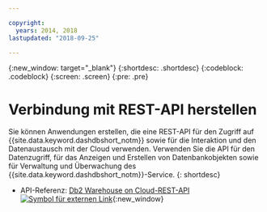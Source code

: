 ```yaml
---

copyright:
  years: 2014, 2018
lastupdated: "2018-09-25"

---
```


<!-- Attribute definitions --> 
{:new_window: target="_blank"}
{:shortdesc: .shortdesc}
{:codeblock: .codeblock}
{:screen: .screen}
{:pre: .pre}

# Verbindung mit REST-API herstellen

Sie können Anwendungen erstellen, die eine REST-API für den Zugriff auf {{site.data.keyword.dashdbshort_notm}} sowie für die Interaktion und den Datenaustausch mit der Cloud verwenden. Verwenden Sie die API für den Datenzugriff, für das Anzeigen und Erstellen von Datenbankobjekten sowie für Verwaltung und Überwachung des {{site.data.keyword.dashdbshort_notm}}-Service.
{: shortdesc}

- API-Referenz: [Db2 Warehouse on Cloud-REST-API ![Symbol für externen Link](../../../icons/launch-glyph.svg "Symbol für externen Link")](http://ibm.biz/db2whc_api){:new_window}
    



